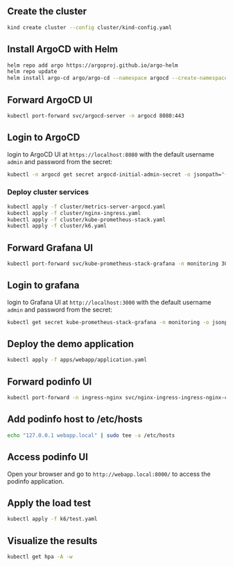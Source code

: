
## Create the cluster

```bash
kind create cluster --config cluster/kind-config.yaml 
```
## Install ArgoCD with Helm

```bash
helm repo add argo https://argoproj.github.io/argo-helm
helm repo update
helm install argo-cd argo/argo-cd --namespace argocd --create-namespace
```

 ## Forward ArgoCD UI
```bash
kubectl port-forward svc/argocd-server -n argocd 8080:443
```
## Login to ArgoCD

login to ArgoCD UI at `https://localhost:8080` with the default username `admin` and password from the secret:

```bash
kubectl -n argocd get secret argocd-initial-admin-secret -o jsonpath="{.data.password}" | base64 -d
``` 
 ### Deploy cluster services
```bash
kubectl apply -f cluster/metrics-server-argocd.yaml
kubectl apply -f cluster/nginx-ingress.yaml
kubectl apply -f cluster/kube-prometheus-stack.yaml
kubectl apply -f cluster/k6.yaml
```

## Forward Grafana UI
```bash
kubectl port-forward svc/kube-prometheus-stack-grafana -n monitoring 3000:80
```

## Login to grafana
login to Grafana UI at `http://localhost:3000` with the default username `admin` and password from the secret:

```bash
kubectl get secret kube-prometheus-stack-grafana -n monitoring -o jsonpath="{.data.admin-password}" | base64 -d
```

## Deploy the demo application

```bash
kubectl apply -f apps/webapp/application.yaml
```

## Forward podinfo UI
```bash
kubectl port-forward -n ingress-nginx svc/nginx-ingress-ingress-nginx-controller 8000:80
```

## Add podinfo host to /etc/hosts
```bash
echo "127.0.0.1 webapp.local" | sudo tee -a /etc/hosts
```

## Access podinfo UI
Open your browser and go to `http://webapp.local:8000/` to access the podinfo application.


## Apply the load test

```bash
kubectl apply -f k6/test.yaml
```

## Visualize the results

```bash
kubectl get hpa -A -w
```
